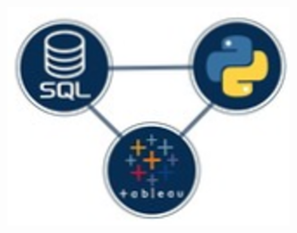 
<img src="https://github.com/J-R-1/J-R-1/blob/main/Python-SQL-Tableau%20Integration/Integration_logo.png" />
